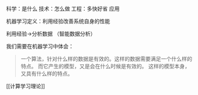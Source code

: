 
科学：是什么
技术：怎么做
工程：多快好省
应用

机器学习定义：利用经验改善系统自身的性能

利用经验->分析数据 （智能数据分析）

我们需要在机器学习中体会：
> 一个算法，针对什么样的数据是有效的。这样的数据需要满足一个什么样的特点。
> 而它产生的模型，又是会在什么时候是有效的。
> 这样的模型本身，又具有什么样的特点。


[[计算学习理论]]


